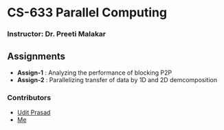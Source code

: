 # CS-633 Parallel Computing
### Instructor: Dr. Preeti Malakar
## Assignments

- **Assign-1** : Analyzing the performance of blocking P2P
- **Assign-2** : Parallelizing transfer of data by 1D and 2D demcomposition

### Contributors

- [Udit Prasad](https://github.com/uditpd3000) 
- [Me](https://github.com/aarchie-r) 
